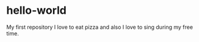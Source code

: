 # hello-world
My first repository 
I love to eat pizza and also I love to sing during my free time. 
